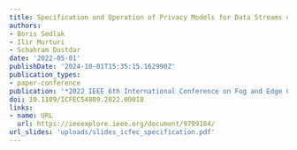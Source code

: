 ```yaml
---
title: Specification and Operation of Privacy Models for Data Streams on the Edge
authors:
- Boris Sedlak
- Ilir Murturi
- Schahram Dustdar
date: '2022-05-01'
publishDate: '2024-10-01T15:35:15.162990Z'
publication_types:
- paper-conference
publication: '*2022 IEEE 6th International Conference on Fog and Edge Computing (ICFEC)*'
doi: 10.1109/ICFEC54809.2022.00018
links:
- name: URL
  url: https://ieeexplore.ieee.org/document/9799184/
url_slides: 'uploads/slides_icfec_specification.pdf'
---
```

